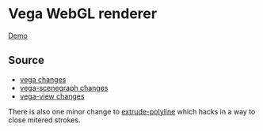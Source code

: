 Vega WebGL renderer
===================

[Demo](https://jeffbaumes.github.io/vega-webgl-renderer)

Source
------
* [vega changes](https://github.com/vega/vega/compare/master...jeffbaumes:custom-renderer)
* [vega-scenegraph changes](https://github.com/vega/vega-scenegraph/compare/master...jeffbaumes:custom-renderer)
* [vega-view changes](https://github.com/vega/vega-view/compare/master...jeffbaumes:custom-renderer)

There is also one minor change to [extrude-polyline](https://github.com/mattdesl/extrude-polyline/compare/master...jeffbaumes:closed-path)
which hacks in a way to close mitered strokes.
